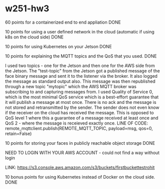# w251-hw3
60 points for a containerized end to end appliation DONE

10 points for using a user defined network in the cloud (automatic if using k8s on the cloud side) DONE

10 points for using Kubernetes on your Jetson DONE

10 points for explaining the MQTT topics and the QoS that you used. DONE

I used two topics - one for the Jetson and then one for the AWS side from the Jetson. The "test-topic" from the Jetson got a published message of the face binary message and sent it to the listener via the broker. It also logged the message as standard output also. This message was then republished through a new topic "mytopic" which the AWS MQTT broker was subscribing to and capturing messages from. I used Quality of Service 0, which is the most minimal QoS service which is a best-effort guarantee that it will publish a message at most once. There is no ack and the message is not stored and retransmitted by the sender. The sender does not even know if the receiver on the cloud has received the message. This is opposed to QoS level 1 where this a guarantee of a message received at least once and QoS 2 - where the message is receieved exactly once. LINE OF CODE: remote_mqttclient.publish(REMOTE_MQTT_TOPIC, payload=msg, qos=0, retain=False)
  
10 points for storing your faces in publicly reachable object storage DONE

  NEED TO LOGIN WITH YOUR AWS ACCOUNT - could not find a way without login
  
  LINK: https://s3.console.aws.amazon.com/s3/buckets/firstbuckettestrohit
  
10 bonus points for using Kubernetes instead of Docker on the cloud side. DONE
